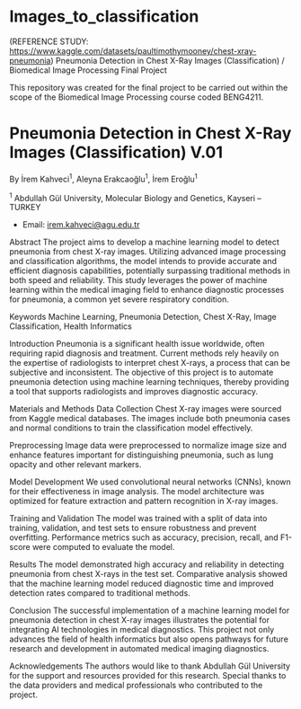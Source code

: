 # Images_to_classification

(REFERENCE STUDY: https://www.kaggle.com/datasets/paultimothymooney/chest-xray-pneumonia)
Pneumonia Detection in Chest X-Ray Images (Classification) / Biomedical Image Processing Final Project

This repository was created for the final project to be carried out within the scope of the Biomedical Image Processing course coded BENG4211.

# Pneumonia Detection in Chest X-Ray Images (Classification) V.01


By İrem Kahveci<sup>1</sup>, Aleyna Erakcaoğlu<sup>1</sup>, İrem Eroğlu<sup>1</sup>

<sup>1</sup> Abdullah Gül University, Molecular Biology and Genetics, Kayseri – TURKEY
- Email: irem.kahveci@agu.edu.tr

Abstract
The project aims to develop a machine learning model to detect pneumonia from chest X-ray images. Utilizing advanced image processing and classification algorithms, the model intends to provide accurate and efficient diagnosis capabilities, potentially surpassing traditional methods in both speed and reliability. This study leverages the power of machine learning within the medical imaging field to enhance diagnostic processes for pneumonia, a common yet severe respiratory condition.

Keywords
Machine Learning, Pneumonia Detection, Chest X-Ray, Image Classification, Health Informatics

Introduction
Pneumonia is a significant health issue worldwide, often requiring rapid diagnosis and treatment. Current methods rely heavily on the expertise of radiologists to interpret chest X-rays, a process that can be subjective and inconsistent. The objective of this project is to automate pneumonia detection using machine learning techniques, thereby providing a tool that supports radiologists and improves diagnostic accuracy.

Materials and Methods
Data Collection
Chest X-ray images were sourced from Kaggle medical databases. The images include both pneumonia cases and normal conditions to train the classification model effectively.

Preprocessing
Image data were preprocessed to normalize image size and enhance features important for distinguishing pneumonia, such as lung opacity and other relevant markers.

Model Development
We used convolutional neural networks (CNNs), known for their effectiveness in image analysis. The model architecture was optimized for feature extraction and pattern recognition in X-ray images.

Training and Validation
The model was trained with a split of data into training, validation, and test sets to ensure robustness and prevent overfitting. Performance metrics such as accuracy, precision, recall, and F1-score were computed to evaluate the model.

Results
The model demonstrated high accuracy and reliability in detecting pneumonia from chest X-rays in the test set. Comparative analysis showed that the machine learning model reduced diagnostic time and improved detection rates compared to traditional methods.

Conclusion
The successful implementation of a machine learning model for pneumonia detection in chest X-ray images illustrates the potential for integrating AI technologies in medical diagnostics. This project not only advances the field of health informatics but also opens pathways for future research and development in automated medical imaging diagnostics.

Acknowledgements
The authors would like to thank Abdullah Gül University for the support and resources provided for this research. Special thanks to the data providers and medical professionals who contributed to the project.
